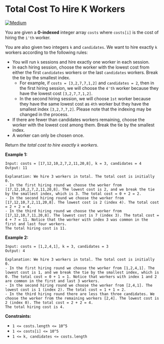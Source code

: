 # Total Cost To Hire K Workers

[![Medium](https://img.shields.io/badge/Difficulty-Medium-Yellow.svg)](https://github.com/aminariana/leetcode)

You are given a **0-indexed** integer array `costs` where `costs[i]` is the cost of hiring the `i'th` worker.

You are also given two integers `k` and `candidates`. We want to hire exactly `k` workers according to the following rules:

- You will run `k` sessions and hire exactly one worker in each session.
- In each hiring session, choose the worker with the lowest cost from either the first `candidates` workers or the last `candidates` workers. Break the tie by the smallest index.
  - For example, if `costs = [3,2,7,7,1,2]` and `candidates = 2`, then in the first hiring session, we will choose the `4'th` worker because they have the lowest cost `[3,2,7,7,1,2]`.
  - In the second hiring session, we will choose `1st` worker because they have the same lowest cost as `4th` worker but they have the smallest index `[3,2,7,7,2]`. Please note that the indexing may be changed in the process.
- If there are fewer than candidates workers remaining, choose the worker with the lowest cost among them. Break the tie by the smallest index.
- A worker can only be chosen once.

Return *the total cost to hire exactly `k` workers*.

 

**Example 1:**
```
Input: costs = [17,12,10,2,7,2,11,20,8], k = 3, candidates = 4
Output: 11

Explanation: We hire 3 workers in total. The total cost is initially 0.
- In the first hiring round we choose the worker from [17,12,10,2,7,2,11,20,8]. The lowest cost is 2, and we break the tie by the smallest index, which is 3. The total cost = 0 + 2 = 2.
- In the second hiring round we choose the worker from [17,12,10,7,2,11,20,8]. The lowest cost is 2 (index 4). The total cost = 2 + 2 = 4.
- In the third hiring round we choose the worker from [17,12,10,7,11,20,8]. The lowest cost is 7 (index 3). The total cost = 4 + 7 = 11. Notice that the worker with index 3 was common in the first and last four workers.
The total hiring cost is 11.
```
**Example 2:**
```
Input: costs = [1,2,4,1], k = 3, candidates = 3
Output: 4

Explanation: We hire 3 workers in total. The total cost is initially 0.
- In the first hiring round we choose the worker from [1,2,4,1]. The lowest cost is 1, and we break the tie by the smallest index, which is 0. The total cost = 0 + 1 = 1. Notice that workers with index 1 and 2 are common in the first and last 3 workers.
- In the second hiring round we choose the worker from [2,4,1]. The lowest cost is 1 (index 2). The total cost = 1 + 1 = 2.
- In the third hiring round there are less than three candidates. We choose the worker from the remaining workers [2,4]. The lowest cost is 2 (index 0). The total cost = 2 + 2 = 4.
The total hiring cost is 4.
```

**Constraints:**

- `1 <= costs.length <= 10^5 `
- `1 <= costs[i] <= 10^5`
- `1 <= k, candidates <= costs.length`